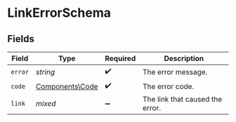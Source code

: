 # LinkErrorSchema


## Fields

| Field                                              | Type                                               | Required                                           | Description                                        |
| -------------------------------------------------- | -------------------------------------------------- | -------------------------------------------------- | -------------------------------------------------- |
| `error`                                            | *string*                                           | :heavy_check_mark:                                 | The error message.                                 |
| `code`                                             | [Components\Code](../../Models/Components/Code.md) | :heavy_check_mark:                                 | The error code.                                    |
| `link`                                             | *mixed*                                            | :heavy_minus_sign:                                 | The link that caused the error.                    |